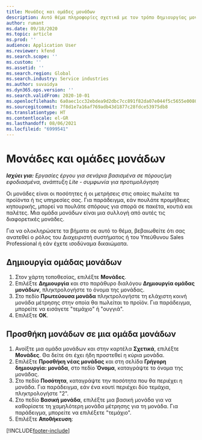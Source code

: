 ```yaml
---
title: Μονάδες και ομάδες μονάδων
description: Αυτό θέμα πληροφορίες σχετικά με τον τρόπο δημιουργίας μονάδων και ομάδων μονάδων στο Dynamics 365 Project Operations.
author: rumant
ms.date: 09/18/2020
ms.topic: article
ms.prod: ''
audience: Application User
ms.reviewer: kfend
ms.search.scope: ''
ms.custom: ''
ms.assetid: ''
ms.search.region: Global
ms.search.industry: Service industries
ms.author: suvaidya
ms.dyn365.ops.version: ''
ms.search.validFrom: 2020-10-01
ms.openlocfilehash: 6a0aec1cc32ebdea9d2dbc7cc891f82da07e044f5c5655e008068f72dd198587
ms.sourcegitcommit: 7f8d1e7a16af769adb43d1877c28fdce53975db8
ms.translationtype: HT
ms.contentlocale: el-GR
ms.lasthandoff: 08/06/2021
ms.locfileid: "6999541"
---
```

# <a name="units-and-unit-groups"></a>Μονάδες και ομάδες μονάδων

_**Ισχύει για:** Εργασίες έργου για σενάρια βασισμένα σε πόρους/μη εφοδιασμένα, ανάπτυξη Lite - συμφωνία για προτιμολόγηση_

Οι μονάδες είναι οι ποσότητες ή οι μετρήσεις στις οποίες πωλείτε τα προϊόντα ή τις υπηρεσίες σας. Για παράδειγμα, εάν πουλάτε προμήθειες κηπουρικής, μπορεί να πουλάτε σπόρους για σπορά σε πακέτα, κουτιά και παλέτες. Μια ομάδα μονάδων είναι μια συλλογή από αυτές τις διαφορετικές μονάδες.

Για να ολοκληρώσετε τα βήματα σε αυτό το θέμα, βεβαιωθείτε ότι σας ανατεθεί ο ρόλος του Διαχειριστή συστήματος ή του Υπεύθυνου Sales Professional ή εάν έχετε ισοδύναμα δικαιώματα.

## <a name="create-a-unit-group"></a>Δημιουργία ομάδας μονάδων

1. Στον χάρτη τοποθεσίας, επιλέξτε **Μονάδες**.
2. Επιλέξτε **Δημιουργία** και στο παράθυρο διαλόγου **Δημιουργία ομάδας μονάδων**, πληκτρολογήστε το όνομα της μονάδας.
3. Στο πεδίο **Πρωτεύουσα μονάδα** πληκτρολογήστε τη ελάχιστη κοινή μονάδα μέτρησης στην οποία θα πωλείται το προϊόν. Για παράδειγμα, μπορείτε να εισάγετε "τεμάχιο" ή "ουγγιά".
4. Επιλέξτε **OK**.

## <a name="add-units-to-a-unit-group"></a>Προσθήκη μονάδων σε μια ομάδα μονάδων

1. Ανοίξτε μια ομάδα μονάδων και στην καρτέλα **Σχετικά**, επιλέξτε **Μονάδες**. Θα δείτε ότι έχει ήδη προστεθεί η κύρια μονάδα.
2. Επιλέξτε **Προσθήκη νέας μονάδας** και στη σελίδα **Γρήγορη δημιουργία: μονάδα**, στο πεδίο **Όνομα**, καταγράψτε το όνομα της μονάδας.
3. Στο πεδίο **Ποσότητα**, καταγράψτε την ποσότητα που θα περιέχει η μονάδα. Για παράδειγμα, εάν ένα κουτί περιέχει δύο τεμάχια, πληκτρολογήστε "2". 
4. Στο πεδίο **Βασική μονάδα**, επιλέξτε μια βασική μονάδα για να καθορίσετε τη χαμηλότερη μονάδα μέτρησης για τη μονάδα. Για παράδειγμα, μπορείτε να επιλέξετε "τεμάχιο".
5. Επιλέξτε **Αποθήκευση**:


[!INCLUDE[footer-include](../includes/footer-banner.md)]
